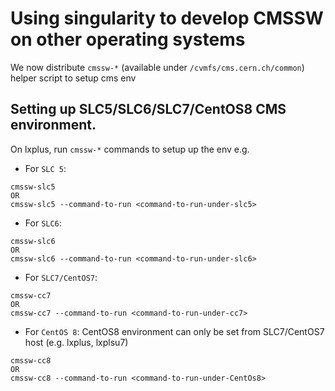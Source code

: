 # Using singularity to develop CMSSW on other operating systems

We now distribute `cmssw-*` (available under `/cvmfs/cms.cern.ch/common`) helper script to setup cms env

## Setting up SLC5/SLC6/SLC7/CentOS8 CMS environment.

On lxplus, run `cmssw-*` commands to setup up the env e.g.

- For `SLC 5`:

```
cmssw-slc5
OR
cmssw-slc5 --command-to-run <command-to-run-under-slc5>
```

- For `SLC6`:

```
cmssw-slc6
OR
cmssw-slc6 --command-to-run <command-to-run-under-slc6>
```

- For `SLC7/CentOS7`:

```
cmssw-cc7
OR
cmssw-cc7 --command-to-run <command-to-run-under-cc7>
```

- For `CentOS 8`: CentOS8 environment can only be set from SLC7/CentOS7 host (e.g. lxplus, lxplsu7)

```
cmssw-cc8
OR
cmssw-cc8 --command-to-run <command-to-run-under-CentOs8>
```
